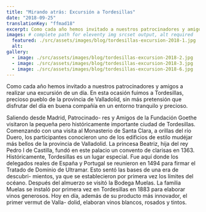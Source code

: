 ```yaml
---
title: "Mirando atrás: Excursión a Tordesillas"
date: "2018-09-25"
translationKey: "ffmad18"
excerpt: Como cada año hemos invitado a nuestros patrocinadores y amigos a realizar una excursión de un día.
images: # complete path for eleventy img srcset output, alt required
  featured: ./src/assets/images/blog/tordesillas-excursion-2018-1.jpg
  alt:
gallery:
  - image: ./src/assets/images/blog/tordesillas-excursion-2018-2.jpg
  - image: ./src/assets/images/blog/tordesillas-excursion-2018-3.jpg
  - image: ./src/assets/images/blog/tordesillas-excursion-2018-6.jpg
---
```


Como cada año hemos invitado a nuestros patrocinadores y amigos a realizar una excursión de un día. En esta ocasión fuimos a Tordesillas, precioso pueblo de la provincia de Valladolid, sin más pretensión que disfrutar del día en buena compañía en un entorno tranquilo y precioso.

Saliendo desde Madrid, Patrocinado- res y Amigos de la Fundación Goethe visitaron la pequeña pero históricamente importante ciudad de Tordesillas. Comenzando con una visita al Monasterio de Santa Clara, a orillas del río Duero, los participantes conocieron uno de los edificios de estilo mudéjar más bellos de la provincia de Valladolid. La princesa Beatriz, hija del rey Pedro I de Castilla, fundó en este palacio un convento de clarisas en 1363. Históricamente, Tordesillas es un lugar especial. Fue aquí donde los delegados reales de España y Portugal se reunieron en 1494 para firmar el Tratado de Dominio de Ultramar. Esto sentó las bases de una era de descubri- mientos, ya que se establecieron por primera vez los límites del océano. Después del almuerzo se visitó la Bodega Muelas. La familia Muelas se instaló por primera vez en Tordesillas en 1883 para elaborar vinos generosos. Hoy en día, además de su producto más innovador, el primer vermut de Valla- dolid, elaboran vinos blancos, rosados y tintos.
